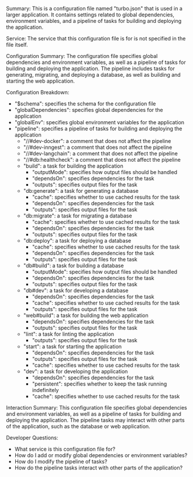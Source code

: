 Summary:
This is a configuration file named "turbo.json" that is used in a larger application. It contains settings related to global dependencies, environment variables, and a pipeline of tasks for building and deploying the application.

Service:
The service that this configuration file is for is not specified in the file itself.

Configuration Summary:
The configuration file specifies global dependencies and environment variables, as well as a pipeline of tasks for building and deploying the application. The pipeline includes tasks for generating, migrating, and deploying a database, as well as building and starting the web application.

Configuration Breakdown:
- "$schema": specifies the schema for the configuration file
- "globalDependencies": specifies global dependencies for the application
- "globalEnv": specifies global environment variables for the application
- "pipeline": specifies a pipeline of tasks for building and deploying the application
  - "//#dev-docker": a comment that does not affect the pipeline
  - "//#dev-inngest": a comment that does not affect the pipeline
  - "//#dev-langchain": a comment that does not affect the pipeline
  - "//#db:healthcheck": a comment that does not affect the pipeline
  - "build": a task for building the application
    - "outputMode": specifies how output files should be handled
    - "dependsOn": specifies dependencies for the task
    - "outputs": specifies output files for the task
  - "db:generate": a task for generating a database
    - "cache": specifies whether to use cached results for the task
    - "dependsOn": specifies dependencies for the task
    - "outputs": specifies output files for the task
  - "db:migrate": a task for migrating a database
    - "cache": specifies whether to use cached results for the task
    - "dependsOn": specifies dependencies for the task
    - "outputs": specifies output files for the task
  - "db:deploy": a task for deploying a database
    - "cache": specifies whether to use cached results for the task
    - "dependsOn": specifies dependencies for the task
    - "outputs": specifies output files for the task
  - "db#build": a task for building a database
    - "outputMode": specifies how output files should be handled
    - "dependsOn": specifies dependencies for the task
    - "outputs": specifies output files for the task
  - "db#dev": a task for developing a database
    - "dependsOn": specifies dependencies for the task
    - "cache": specifies whether to use cached results for the task
    - "outputs": specifies output files for the task
  - "web#build": a task for building the web application
    - "dependsOn": specifies dependencies for the task
    - "outputs": specifies output files for the task
  - "lint": a task for linting the application
    - "outputs": specifies output files for the task
  - "start": a task for starting the application
    - "dependsOn": specifies dependencies for the task
    - "outputs": specifies output files for the task
    - "cache": specifies whether to use cached results for the task
  - "dev": a task for developing the application
    - "dependsOn": specifies dependencies for the task
    - "persistent": specifies whether to keep the task running indefinitely
    - "cache": specifies whether to use cached results for the task

Interaction Summary:
This configuration file specifies global dependencies and environment variables, as well as a pipeline of tasks for building and deploying the application. The pipeline tasks may interact with other parts of the application, such as the database or web application.

Developer Questions:
- What service is this configuration file for?
- How do I add or modify global dependencies or environment variables?
- How do I modify the pipeline of tasks?
- How do the pipeline tasks interact with other parts of the application?